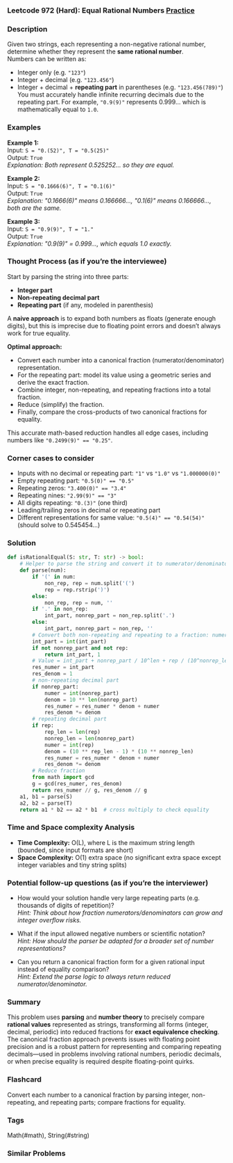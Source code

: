 ### Leetcode 972 (Hard): Equal Rational Numbers [Practice](https://leetcode.com/problems/equal-rational-numbers)

### Description  
Given two strings, each representing a non-negative rational number, determine whether they represent the **same rational number**.  
Numbers can be written as:
- Integer only (e.g. `"123"`)
- Integer + decimal (e.g. `"123.456"`)
- Integer + decimal + **repeating part** in parentheses (e.g. `"123.456(789)"`)
You must accurately handle infinite recurring decimals due to the repeating part. For example, `"0.9(9)"` represents 0.999... which is mathematically equal to `1.0`.

### Examples  

**Example 1:**  
Input: `S = "0.(52)", T = "0.5(25)"`  
Output: `True`  
*Explanation: Both represent 0.525252… so they are equal.*

**Example 2:**  
Input: `S = "0.1666(6)", T = "0.1(6)"`  
Output: `True`  
*Explanation: "0.1666(6)" means 0.166666..., "0.1(6)" means 0.166666..., both are the same.*

**Example 3:**  
Input: `S = "0.9(9)", T = "1."`  
Output: `True`  
*Explanation: "0.9(9)" = 0.999…, which equals 1.0 exactly.*

### Thought Process (as if you’re the interviewee)  
Start by parsing the string into three parts:  
- **Integer part**
- **Non-repeating decimal part**
- **Repeating part** (if any, modeled in parenthesis)

A **naive approach** is to expand both numbers as floats (generate enough digits), but this is imprecise due to floating point errors and doesn’t always work for true equality.

**Optimal approach:**
- Convert each number into a canonical fraction (numerator/denominator) representation.
- For the repeating part: model its value using a geometric series and derive the exact fraction.
- Combine integer, non-repeating, and repeating fractions into a total fraction.
- Reduce (simplify) the fraction.
- Finally, compare the cross-products of two canonical fractions for equality.

This accurate math-based reduction handles all edge cases, including numbers like `"0.2499(9)" == "0.25"`.

### Corner cases to consider  
- Inputs with no decimal or repeating part: `"1"` vs `"1.0"` vs `"1.000000(0)"`
- Empty repeating part: `"0.5(0)" == "0.5"`
- Repeating zeros: `"3.400(0)" == "3.4"`
- Repeating nines: `"2.99(9)" == "3"`
- All digits repeating: `"0.(3)"` (one third)
- Leading/trailing zeros in decimal or repeating part
- Different representations for same value: `"0.5(4)" == "0.54(54)"` (should solve to 0.545454...)

### Solution

```python
def isRationalEqual(S: str, T: str) -> bool:
    # Helper to parse the string and convert it to numerator/denominator
    def parse(num):
        if '(' in num:
            non_rep, rep = num.split('(')
            rep = rep.rstrip(')')
        else:
            non_rep, rep = num, ''
        if '.' in non_rep:
            int_part, nonrep_part = non_rep.split('.')
        else:
            int_part, nonrep_part = non_rep, ''
        # Convert both non-repeating and repeating to a fraction: numerator/denominator
        int_part = int(int_part)
        if not nonrep_part and not rep:
            return int_part, 1
        # Value = int_part + nonrep_part / 10^len + rep / (10^nonrep_len * (10^rep_len - 1))
        res_numer = int_part
        res_denom = 1
        # non-repeating decimal part
        if nonrep_part:
            numer = int(nonrep_part)
            denom = 10 ** len(nonrep_part)
            res_numer = res_numer * denom + numer
            res_denom *= denom
        # repeating decimal part
        if rep:
            rep_len = len(rep)
            nonrep_len = len(nonrep_part)
            numer = int(rep)
            denom = (10 ** rep_len - 1) * (10 ** nonrep_len)
            res_numer = res_numer * denom + numer
            res_denom *= denom
        # Reduce fraction
        from math import gcd
        g = gcd(res_numer, res_denom)
        return res_numer // g, res_denom // g
    a1, b1 = parse(S)
    a2, b2 = parse(T)
    return a1 * b2 == a2 * b1  # cross multiply to check equality
```

### Time and Space complexity Analysis  

- **Time Complexity:** O(L), where L is the maximum string length (bounded, since input formats are short)  
- **Space Complexity:** O(1) extra space (no significant extra space except integer variables and tiny string splits)

### Potential follow-up questions (as if you’re the interviewer)  

- How would your solution handle very large repeating parts (e.g. thousands of digits of repetition)?  
  *Hint: Think about how fraction numerators/denominators can grow and integer overflow risks.*

- What if the input allowed negative numbers or scientific notation?  
  *Hint: How should the parser be adapted for a broader set of number representations?*

- Can you return a canonical fraction form for a given rational input instead of equality comparison?  
  *Hint: Extend the parse logic to always return reduced numerator/denominator.*

### Summary
This problem uses **parsing** and **number theory** to precisely compare **rational values** represented as strings, transforming all forms (integer, decimal, periodic) into reduced fractions for **exact equivalence checking**.  
The canonical fraction approach prevents issues with floating point precision and is a robust pattern for representing and comparing repeating decimals—used in problems involving rational numbers, periodic decimals, or when precise equality is required despite floating-point quirks.


### Flashcard
Convert each number to a canonical fraction by parsing integer, non-repeating, and repeating parts; compare fractions for equality.

### Tags
Math(#math), String(#string)

### Similar Problems
